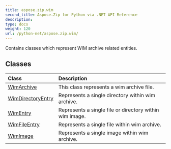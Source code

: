 ```yaml
---
title: aspose.zip.wim
second_title: Aspose.Zip for Python via .NET API Reference
description: 
type: docs
weight: 120
url: /python-net/aspose.zip.wim/
---
```



Contains classes which represent WIM archive related entities.

## Classes
| Class | Description |
| :- | :- |
|[WimArchive](/zip/python-net/aspose.zip.wim/wimarchive/)|This class represents a wim archive file.|
|[WimDirectoryEntry](/zip/python-net/aspose.zip.wim/wimdirectoryentry/)|Represents a single directory within wim archive.|
|[WimEntry](/zip/python-net/aspose.zip.wim/wimentry/)|Represents a single file or directory within wim image.|
|[WimFileEntry](/zip/python-net/aspose.zip.wim/wimfileentry/)|Represents a single file within wim archive.|
|[WimImage](/zip/python-net/aspose.zip.wim/wimimage/)|Represents a single image within wim archive.|
